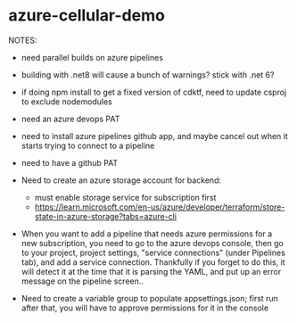 # azure-cellular-demo

NOTES:
* need parallel builds on azure pipelines
* building with .net8 will cause a bunch of warnings? stick with .net 6?
* if doing npm install to get a fixed version of cdktf, need to update csproj to exclude nodemodules
* need an azure devops PAT
* need to install azure pipelines github app, and maybe cancel out when it starts trying to connect to a pipeline
* need to have a github PAT
* Need to create an azure storage account for backend:
  * must enable storage service for subscription first
  * https://learn.microsoft.com/en-us/azure/developer/terraform/store-state-in-azure-storage?tabs=azure-cli

* When you want to add a pipeline that needs azure permissions for a new subscription, you need to go to the azure devops console, then go to your project, project settings, "service connections" (under Pipelines tab), and add a service connection. Thankfully if you forget to do this, it will detect it at the time that it is parsing the YAML, and put up an error message on the pipeline screen..

* Need to create a variable group to populate appsettings.json; first run after that, you will have to approve permissions for it in the console
